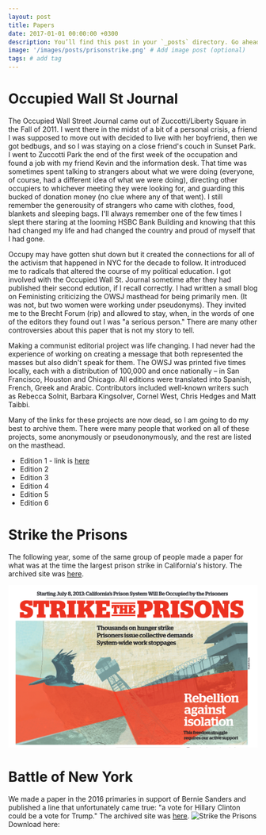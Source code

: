 ```yaml
---
layout: post
title: Papers
date: 2017-01-01 00:00:00 +0300
description: You’ll find this post in your `_posts` directory. Go ahead and edit it and re-build the site to see your changes. # Add post description (optional)
image: '/images/posts/prisonstrike.png' # Add image post (optional)
tags: # add tag
---
```


# Occupied Wall St Journal
The Occupied Wall Street Journal came out of Zuccotti/Liberty Square in the Fall of 2011. I went there in the midst of a bit of a personal crisis, a friend I was supposed to move out with decided to live with her boyfriend, then we got bedbugs, and so I was staying on a close friend's couch in Sunset Park. I went to Zuccotti Park the end of the first week of the occupation and found a job with my friend Kevin and the information desk. That time was sometimes spent talking to strangers about what we were doing (everyone, of course, had a different idea of what we were doing), directing other occupiers to whichever meeting they were looking for, and guarding this bucked of donation money (no clue where any of that went). I still remember the generousity of strangers who came with clothes, food, blankets and sleeping bags. I'll always remember one of the few times I slept there staring at the looming HSBC Bank Building and knowing that this had changed my life and had changed the country and proud of myself that I had gone. 

Occupy may have gotten shut down but it created the connections for all of the activism that happened in NYC for the decade to follow. It introduced me to radicals that altered the course of my political education. I got involved with the Occupied Wall St. Journal sometime after they had published their second edution, if I recall correctly. I had written a small blog on Feministing criticizing the OWSJ masthead for being primarily men. (It was not, but two women were working under pseudonyms). They invited me to the Brecht Forum (rip) and allowed to stay, when, in the words of one of the editors they found out I was "a serious person." There are many other controversies about this paper that is not my story to tell. 

Making a communist editorial project was life changing. I had never had the experience of working on creating a message that both represented the masses but also didn't speak for them. The OWSJ was printed five times locally, each with a distribution of 100,000 and once nationally – in San Francisco, Houston and Chicago. All editions were translated into Spanish, French, Greek and Arabic. Contributors included well-known writers such as Rebecca Solnit, Barbara Kingsolver, Cornel West, Chris Hedges and Matt Taibbi.

Many of the links for these projects are now dead, so I am going to do my best to archive them. There were many people that worked on all of these projects, some anonymously or pseudononymously, and the rest are listed on the masthead. 
* Edition 1 - link is [here](/images/posts/OCCUPY_JOURNAL_1L_spreads)
* Edition 2
* Edition 3
* Edition 4
* Edition 5
* Edition 6

# Strike the Prisons
The following year, some of the same group of people made a paper for what was at the time the largest prison strike in California's history. The archived site was [here](https://web.archive.org/web/20160325094446/http://striketheprisons.com/).

![Strike the Prisons](/images/posts/prisonstrike.png)



# Battle of New York
We made a paper in the 2016 primaries in support of Bernie Sanders and published a line that unfortunately came true: "a vote for Hillary Clinton could be a vote for Trump." The archived site was [here](https://web.archive.org/web/20160815061215/http://battleof.nyc/).
![Strike the Prisons](/images/posts/battlosofnyc.png)
Download here: 


